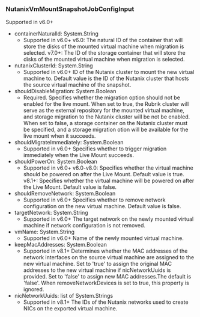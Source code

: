 ### NutanixVmMountSnapshotJobConfigInput
Supported in v6.0+

- containerNaturalId: System.String
  - Supported in v6.0+
v6.0: The natural ID of the container that will store the disks of the mounted virtual machine when migration is selected.
v7.0+: The ID of the storage container that will store the disks of the mounted virtual machine when migration is selected.
- nutanixClusterId: System.String
  - Supported in v6.0+
ID of the Nutanix cluster to mount the new virtual machine to. Default value is the ID of the Nutanix cluster that hosts the source virtual machine of the snapshot.
- shouldDisableMigration: System.Boolean
  - Required. Specifies whether the migration option should not be enabled for the live mount. When set to true, the Rubrik cluster will serve as the external repository for the mounted virtual machine, and storage migration to the Nutanix cluster will be not be enabled. When set to false, a storage container on the Nutanix cluster must be specified, and a storage migration otion will be available for the live mount when it succeeds.
- shouldMigrateImmediately: System.Boolean
  - Supported in v6.0+
Specifies whether to trigger migration immediately when the Live Mount succeeds.
- shouldPowerOn: System.Boolean
  - Supported in v6.0+
v6.0-v8.0: Specifies whether the virtual machine should be powered on after the Live Mount. Default value is true.
v8.1+: Specifies whether the virtual machine will be powered on after the Live Mount. Default value is false.
- shouldRemoveNetwork: System.Boolean
  - Supported in v6.0+
Specifies whether to remove network configuration on the new virtual machine. Default value is false.
- targetNetwork: System.String
  - Supported in v6.0+
The target network on the newly mounted virtual machine if network configuration is not removed.
- vmName: System.String
  - Supported in v6.0+
Name of the newly mounted virtual machine.
- keepMacAddresses: System.Boolean
  - Supported in v8.1+
Determines whether the MAC addresses of the network interfaces on the source virtual machine are assigned to the new virtual machine. Set to 'true' to assign the original MAC addresses to the new virtual machine if nicNetworkUuids is provided. Set to 'false' to assign new MAC addresses.The default is 'false'. When removeNetworkDevices is set to true, this property is ignored.
- nicNetworkUuids: list of System.Strings
  - Supported in v8.1+
The IDs of the Nutanix networks used to create NICs on the exported virtual machine.
